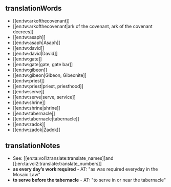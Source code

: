 ## translationWords

* [[en:tw:arkofthecovenant]]
* [[en:tw:arkofthecovenant|ark of the covenant, ark of the covenant decrees]]
* [[en:tw:asaph]]
* [[en:tw:asaph|Asaph]]
* [[en:tw:david]]
* [[en:tw:david|David]]
* [[en:tw:gate]]
* [[en:tw:gate|gate, gate bar]]
* [[en:tw:gibeon]]
* [[en:tw:gibeon|Gibeon, Gibeonite]]
* [[en:tw:priest]]
* [[en:tw:priest|priest, priesthood]]
* [[en:tw:serve]]
* [[en:tw:serve|serve, service]]
* [[en:tw:shrine]]
* [[en:tw:shrine|shrine]]
* [[en:tw:tabernacle]]
* [[en:tw:tabernacle|tabernacle]]
* [[en:tw:zadok]]
* [[en:tw:zadok|Zadok]]

## translationNotes

* See: [[en:ta:vol1:translate:translate_names]]and [[:en:ta:vol2:translate:translate_numbers]]
* **as every day’s work required** - AT: "as was required everyday in the Mosaic Law"
* **to serve before the tabernacle** - AT: "to serve in or near the tabernacle"
